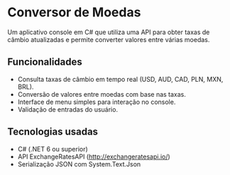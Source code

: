# Conversor de Moedas

Um aplicativo console em C# que utiliza uma API para obter taxas de câmbio atualizadas e permite converter valores entre várias moedas.

## Funcionalidades

- Consulta taxas de câmbio em tempo real (USD, AUD, CAD, PLN, MXN, BRL).
- Conversão de valores entre moedas com base nas taxas.
- Interface de menu simples para interação no console.
- Validação de entradas do usuário.

## Tecnologias usadas

- C# (.NET 6 ou superior)
- API ExchangeRatesAPI (http://exchangeratesapi.io/)
- Serialização JSON com System.Text.Json
